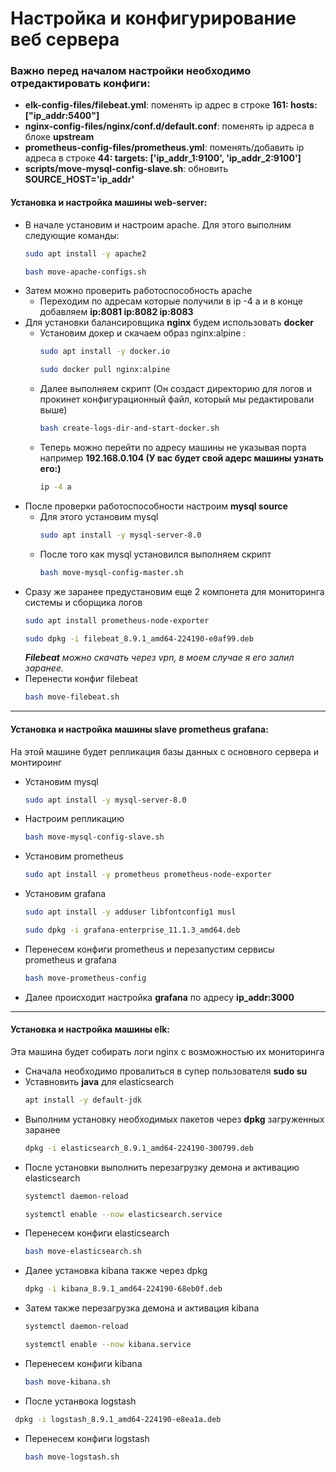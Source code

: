 # Настройка и конфигурирование веб сервера

### Важно перед началом настройки необходимо отредактировать конфиги:

- __elk-config-files/filebeat.yml__: поменять ip адрес в строке __161: hosts: ["ip_addr:5400"]__
- __nginx-config-files/nginx/conf.d/default.conf__: поменять ip адреса в блоке __upstream__
- __prometheus-config-files/prometheus.yml__: поменять/добавить ip адреса в строке __44: targets: ['ip_addr_1:9100', 'ip_addr_2:9100']__
- __scripts/move-mysql-config-slave.sh__: обновить __SOURCE_HOST='ip_addr'__

#### Установка и настройка машины web-server:
- В начале установим и настроим apache. Для этого выполним следующие команды:
  ```bash
  sudo apt install -y apache2
   ```
  ```bash
  bash move-apache-configs.sh
  ```
- Затем можно проверить работоспособность apache
  - Переходим по адресам которые получили в ip -4 a и в конце добавляем __ip:8081 ip:8082 ip:8083__
- Для установки балансировщика __nginx__ будем использовать __docker__
  - Установим докер и скачаем образ nginx:alpine :
    ```bash
    sudo apt install -y docker.io
    ```
    ```bash
    sudo docker pull nginx:alpine
    ```
  - Далее выполняем скрипт (Он создаст директорию для логов и прокинет конфигурационный файл, который мы редактировали выше)
    ```bash
    bash create-logs-dir-and-start-docker.sh
    ```
  - Теперь можно перейти по адресу машины не указывая порта например __192.168.0.104 (У вас будет свой адерс машины узнать его:)__
    ```bash
    ip -4 a
    ```
- После проверки работоспособности настроим __mysql source__
  - Для этого установим mysql
    ```bash
    sudo apt install -y mysql-server-8.0
    ```
  - После того как mysql установился выполняем скрипт
    ```bash
    bash move-mysql-config-master.sh
    ```
- Сразу же заранее предустановим еще 2 компонета для мониторинга системы и сборщика логов
  ```bash
  sudo apt install prometheus-node-exporter
  ```
  ```bash
  sudo dpkg -i filebeat_8.9.1_amd64-224190-e0af99.deb
  ```
  *__Filebeat__ можно скачать через vpn, в моем случае я его залил заранее.*
- Перенести конфиг filebeat
  ```bash
  bash move-filebeat.sh
  ```
___
#### Установка и настройка машины slave prometheus grafana:
На этой машине будет репликация базы данных с основного сервера и монтироинг
- Установим mysql
  ```bash
  sudo apt install -y mysql-server-8.0
  ```
- Настроим репликацию
  ```bash
  bash move-mysql-config-slave.sh
  ```
- Установим prometheus
  ```bash
  sudo apt install -y prometheus prometheus-node-exporter
  ```
- Установим grafana
  ```bash
  sudo apt install -y adduser libfontconfig1 musl
  ```
  ```bash
  sudo dpkg -i grafana-enterprise_11.1.3_amd64.deb
  ```
- Перенесем конфиги prometheus и перезапустим сервисы prometheus и grafana
  ```bash
  bash move-prometheus-config
  ```
- Далее происходит настройка __grafana__ по адресу __ip_addr:3000__
___
#### Установка и настройка машины elk:
Эта машина будет собирать логи nginx с возможностью их мониторинга
- Сначала необходимо провалиться в супер пользователя __sudo su__
- Уставновить __java__ для elasticsearch
  ```bash
  apt install -y default-jdk
  ```
- Выполним установку необходимых пакетов через __dpkg__ загруженных заранее
  ```bash
  dpkg -i elasticsearch_8.9.1_amd64-224190-300799.deb
  ```
- После установки выполнить перезагрузку демона и активацию elasticsearch
  ```bash
  systemctl daemon-reload
  ```
  ```bash
  systemctl enable --now elasticsearch.service
  ```
- Перенесем конфиги elasticsearch
  ```bash
  bash move-elasticsearch.sh
  ```
- Далее установка kibana также через dpkg
  ```bash
  dpkg -i kibana_8.9.1_amd64-224190-68eb0f.deb
  ```
- Затем также перезагрузка демона и активация kibana
  ```bash
  systemctl daemon-reload
  ```
  ```bash
  systemctl enable --now kibana.service
  ```
- Перенесем конфиги kibana
  ```bash
  bash move-kibana.sh
  ```
- После устанвока logstash
 ```bash
  dpkg -i logstash_8.9.1_amd64-224190-e8ea1a.deb
  ```
- Перенесем конфиги logstash
  ```bash
  bash move-logstash.sh
  ```
